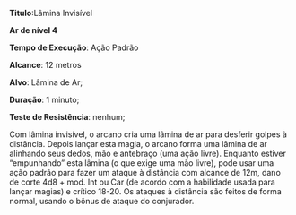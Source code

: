 **Titulo**:Lâmina Invisível

**Ar de nível 4**

**Tempo de Execução**: Ação Padrão

**Alcance**: 12 metros

**Alvo**: Lâmina de Ar;

**Duração**: 1 minuto;

**Teste de Resistência**: nenhum;

Com lâmina invisível, o arcano cria 
uma lâmina de ar para desferir golpes à 
distância. Depois lançar esta magia, o arcano forma uma lâmina de ar alinhando 
seus dedos, mão e antebraço (uma ação livre). Enquanto estiver “empunhando” esta 
lâmina (o que exige uma mão livre), pode 
usar uma ação padrão para fazer um ataque à distância com alcance de 12m, dano 
de corte 4d8 + mod. Int ou Car (de acordo com a habilidade usada para lançar magias) e crítico 18-20. Os ataques à distância são feitos de forma normal, usando o 
bônus de ataque do conjurador.